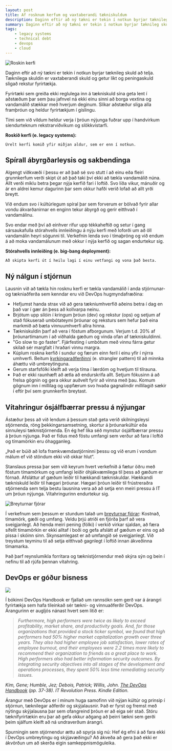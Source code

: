 ```yaml
---
layout: post
title: Af rosknum kerfum og vaxtaberandi tækniskuldum
description: Daginn eftir að ný tækni er tekin í notkun byrjar tæknileg skuld að telja. Tæknilega skuldin er vaxtaberandi skuld og getur líkt og peningaskuld sligað rekstur fyrirtækja. Stjórnunar- og tækniaðferðir DevOps er leiðin áfram.
summary: Daginn eftir að ný tækni er tekin í notkun byrjar tæknileg skuld að telja. Tæknilega skuldin er vaxtaberandi skuld og getur líkt og peningaskuld sligað rekstur fyrirtækja. Stjórnunar- og tækniaðferðir DevOps er leiðin áfram.
tags: 
    - legacy systems
    - technical debt
    - devops
    - cloud
---
```


![Roskin kerfi](https://s3.eu-west-1.amazonaws.com/olafur.org/mainframe.jpeg)

Daginn eftir að ný tækni er tekin í notkun byrjar tæknileg skuld að telja. Tæknilega skuldin er vaxtaberandi skuld og getur líkt og peningaskuld sligað rekstur fyrirtækja.

Fyrirtæki sem greiða ekki reglulega inn á tækniskuld sína geta lent í aðstæðum þar sem þau jafnvel ná ekki einu sinni að borga vextina og vandamálið stækkar með hverjum deginum. Slíkar aðstæður sliga alla framþróun og heldur fyrirtækjum í gíslingu.

Tími sem við vildum heldur verja í þróun nýjunga fuðrar upp í handvirkum síendurteknum rekstrarviðvikum og slökkvistarfi.

**Roskið kerfi (e. legacy systems):**
```text
Úrelt kerfi komið yfir miðjan aldur, sem er enn í notkun.
```
## Spírall ábyrgðarleysis og sakbendinga

Algengt viðkvæði í þessu er að það sé svo stutt í að einu eða fleiri grunnkerfum verði skipt út að það taki því ekki að tækla vandamálið núna. Allt verði miklu betra þegar nýja kerfið fari í loftið. Svo líða vikur, mánuðir og ár en aldrei kemur dagurinn þar sem okkur hafði verið lofað að allt yrði breytt.

Við endum svo í kúltúrlegum spíral þar sem forverum er bölvað fyrir allar vondu ákvarðanirnar en enginn tekur ábyrgð og gerir eitthvað í vandamálinu.

Svo endar með því að einhver rífur upp tékkaheftið og setur í gang sársaukafulla stórahvells innleiðingu á nýju kerfi með loforði um að öll vandamálin heyri sögunni til. Verkefnin lenda svo í tímaþröng og við endum á að moka vandamálunum með okkur í nýja kerfið og sagan endurtekur sig.

**Stórahvells innleiðing (e. big-bang deployment):**
```text
Að skipta kerfi út í heilu lagi í einu vetfangi og vona það besta.
```

## Ný nálgun í stjórnun

Lausnin við að tækla hin rosknu kerfi er tækla vandamálið í anda stjórnunar- og tækniaðferða sem kenndar eru við DevOps hugmyndafræðina:
- Hefjumst handa strax við að gera tækniumhverfið aðeins betra í dag en það var í gær án þess að kollvarpa neinu.
- Brjótum upp sílóin í kringum þróun (dev) og rekstur (ops) og setjum af stað fókuserað umbótateymi þróunar og reksturs sem hefur það eina markmið að bæta vinnuumhverfi allra hinna.
- Tækniskuldin þarf að vera í föstum afborgunum. Verjum t.d. 20% af þróunartímanum í að viðhalda gæðum og vinda ofan af tækniskuldinni.
- "Go slow to go faster". Fjárfesting í umbótum með vinnu fárra getur skilað sér margfalt í hraðari vinnu margra.
- Kúplum roskna kerfið í sundur og færum einn feril í einu yfir í nýrra umhverfi. Beitum [kyrkingaraðferðinni](https://dzone.com/articles/monolith-to-microservices-using-the-strangler-patt) (e. strangler pattern) til að minnka áhættu við umbreytinguna.
- Gerum starfsfólki kleift að verja tíma í lærdóm og hvetjum til tilrauna.
- Það er ekki raunhæft að ætla að endurskrifa allt. Setjum fókusinn á að frelsa gögnin og gera okkur auðvelt fyrir að vinna með þau. Komum gögnum inn í millilag og uppfærum svo hvaða gagnalindir millilagið sækir í eftir því sem grunnkerfin breytast.

## Vítahringur ósjálfbærrar pressu á nýjungar

Ástæður þess að við lendum á þessum stað geta verið skilningsleysi stjórnenda, röng þekkingarsamsetning, skortur á þróunarkúltúr eða sinnuleysi tæknistjórnenda. En ég hef líka séð mynstur ósjálfbærrar pressu á þróun nýjunga. Það er fídus með föstu umfangi sem verður að fara í loftið og tímamörkin eru óhagganleg. 

„Það er búið að lofa framkvæmdastjórninni þessu og við erum í vondum málum ef við stöndum ekki við okkar hlut“.

Stanslaus pressa þar sem við keyrum hvert verkefnið á fætur öðru með föstum tímamörkum og umfangi leiðir óhjákvæmilega til þess að gæðum er fórnað. Afsláttur af gæðum leiðir til hækkandi tækniskuldar. Hækkandi tækniskuld leiðir til hægari þróunar. Hægari þróun leiðir til frústreraðra stjórnenda sem telja bestu lausnina vera að að setja enn meiri pressu á IT um þróun nýjunga. Vítahringurinn endurtekur sig.

![Breyturnar fjórar](https://s3.eu-west-1.amazonaws.com/olafur.org/four-variables.png)

Í verkefnum sem þessum er stundum talað um [breyturnar fjórar](https://jchyip.medium.com/four-variables-cost-time-quality-scope-f29b4de8bfdf): Kostnað, tímamörk, gæði og umfang. Veldu þrjú atriði en fjórða þarf að vera sveigjanlegt. Að henda meiri pening (fólki) í verkið virkar sjaldan, að færa sífellt tímamörkin er ekki alltaf í boði og gefa afslátt af gæðum er eins og að pissa í skóinn sinn. Skynsamlegast er að umfangið sé sveigjanlegt. Við treystum teyminu til að setja eitthvað gagnlegt í loftið innan ákveðinna tímamarka.

Það þarf reynslumikla forritara og tæknistjórnendur með skýra sýn og bein í nefinu til að rjúfa þennan vítahring.

## DevOps er góður bisness

![](https://s3.eu-west-1.amazonaws.com/olafur.org/devops-handbook.png)

Í bókinni DevOps Handbook er fjallað um rannsókn sem gerð var á árangri fyrirtækja sem hafa tileinkað sér tækni- og vinnuaðferðir DevOps. Árangurinn er augljós nánast hvert sem litið er:

> *Furthermore, high performers were twice as likely to exceed profitability, market share, and productivity goals. And, for those organizations that provided a stock ticker symbol, we found that high performers had 50% higher market capitalization growth over three years. They also had higher employee job satisfaction, lower rates of employee burnout, and their employees were 2.2 times more likely to recommend their organization to friends as a great place to work. High performers also had better information security outcomes. By integrating security objectives into all stages of the development and operations processes, they spent 50% less time remediating security issues.*

*Kim, Gene; Humble, Jez; Debois, Patrick; Willis, John. [The DevOps Handbook](https://www.amazon.com/DevOps-Handbook-World-Class-Reliability-Organizations/dp/1942788002) (pp. 37-38). IT Revolution Press. Kindle Edition.*

Árangur með DevOps er í mínum huga samofinn við nýjan kúltúr og prinsip í stjórnun, tæknilegar aðferðir og skýjalausnir. Það er fyrst og fremst með nýtingu skýjalausna þar sem ofangreind þróun er að eiga sér stað. Stóru tæknifyrirtækin eru þar að gefa okkur aðgang að þeirri tækni sem gerði þeim sjálfum kleift að ná undraverðum árangri.

Spurningin sem stjórnendur ættu að spyrja sig nú: Hef ég efni á að fara ekki í DevOps umbreytingu og skýjavæðingu? Að ákveða að  gera það ekki er ákvörðun um að skerða eigin samkeppnismöguleika.